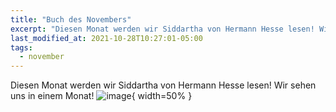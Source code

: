 ```yaml
---
title: "Buch des Novembers"
excerpt: "Diesen Monat werden wir Siddartha von Hermann Hesse lesen! Wir sehen uns in einem Monat!"
last_modified_at: 2021-10-28T10:27:01-05:00
tags: 
  - november
---
```

Diesen Monat werden wir Siddartha von Hermann Hesse lesen! Wir sehen uns in einem Monat! 
![image](https://user-images.githubusercontent.com/14193782/139135016-e536c730-5a49-41da-8e2e-723a78517ba8.png "book"){ width=50% }
